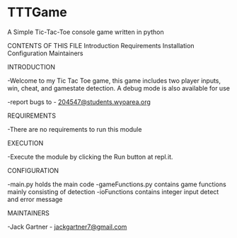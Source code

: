 # TTTGame
A Simple Tic-Tac-Toe console game written in python

CONTENTS OF THIS FILE
Introduction
Requirements
Installation
Configuration
Maintainers

INTRODUCTION

-Welcome to my Tic Tac Toe game, this game includes two player inputs, win, cheat, and gamestate detection. A debug mode
is also available for use

-report bugs to - 204547@students.wyoarea.org

REQUIREMENTS

-There are no requirements to run this module

EXECUTION

-Execute the module by clicking the Run button at repl.it.

CONFIGURATION

-main.py holds the main code
-gameFunctions.py contains game functions mainly consisting of detection
-ioFunctions contains integer input detect and error message

MAINTAINERS

-Jack Gartner - jackgartner7@gmail.com

